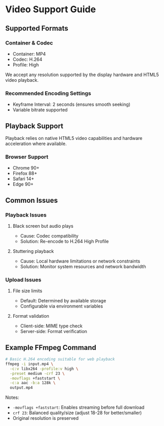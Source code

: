 # Video Support Guide

## Supported Formats

### Container & Codec
- Container: MP4
- Codec: H.264
- Profile: High

We accept any resolution supported by the display hardware and HTML5 video playback.

### Recommended Encoding Settings
- Keyframe Interval: 2 seconds (ensures smooth seeking)
- Variable bitrate supported

## Playback Support

Playback relies on native HTML5 video capabilities and hardware acceleration where available.

### Browser Support
- Chrome 90+
- Firefox 88+
- Safari 14+
- Edge 90+

## Common Issues

### Playback Issues
1. Black screen but audio plays
   - Cause: Codec compatibility
   - Solution: Re-encode to H.264 High Profile

2. Stuttering playback
   - Cause: Local hardware limitations or network constraints
   - Solution: Monitor system resources and network bandwidth

### Upload Issues
1. File size limits
   - Default: Determined by available storage
   - Configurable via environment variables

2. Format validation
   - Client-side: MIME type check
   - Server-side: Format verification

## Example FFmpeg Command

```bash
# Basic H.264 encoding suitable for web playback
ffmpeg -i input.mp4 \
  -c:v libx264 -profile:v high \
  -preset medium -crf 23 \
  -movflags +faststart \
  -c:a aac -b:a 128k \
  output.mp4
```

Notes:
- `-movflags +faststart`: Enables streaming before full download
- `crf 23`: Balanced quality/size (adjust 18-28 for better/smaller)
- Original resolution is preserved